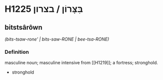 # H1225 בִּצָּרוֹן / בצרון

## bitstsârôwn

_(bits-tsaw-rone' | bits-saw-RONE | bee-tsa-RONE)_

### Definition

masculine noun; masculine intensive from [[H1219]]; a fortress; stronghold.

- stronghold
